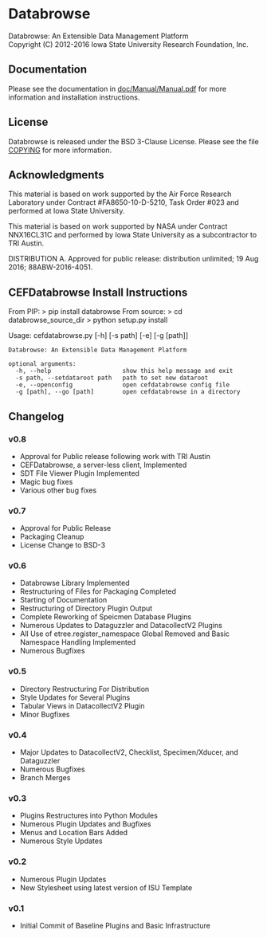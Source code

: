 # Databrowse #
Databrowse:  An Extensible Data Management Platform     
Copyright (C) 2012-2016 Iowa State University Research Foundation, Inc. 

## Documentation ##
Please see the documentation in [doc/Manual/Manual.pdf](https://github.com/limatix/databrowse/blob/master/doc/Manual/Manual.pdf) for more 
information and installation instructions.

## License ##
Databrowse is released under the BSD 3-Clause License.  Please see the file
[COPYING](https://github.com/limatix/databrowse/blob/master/COPYING) for more information.

## Acknowledgments ##
This material is based on work supported by the Air Force Research Laboratory
under Contract #FA8650-10-D-5210, Task Order #023 and performed at Iowa State 
University.

This material is based on work supported by NASA under Contract NNX16CL31C and
performed by Iowa State University as a subcontractor to TRI Austin.

DISTRIBUTION A.  Approved for public release:  distribution unlimited; 19 Aug 
2016; 88ABW-2016-4051.

## CEFDatabrowse Install Instructions ##
From PIP:
    > pip install databrowse
From source:
    > cd databrowse_source_dir
    > python setup.py install

Usage: cefdatabrowse.py [-h] [-s path] [-e] [-g [path]]

    Databrowse: An Extensible Data Management Platform

    optional arguments:
      -h, --help                    show this help message and exit
      -s path, --setdataroot path   path to set new dataroot
      -e, --openconfig              open cefdatabrowse config file
      -g [path], --go [path]        open cefdatabrowse in a directory

## Changelog ##

### v0.8 ###
 * Approval for Public release following work with TRI Austin
 * CEFDatabrowse, a server-less client, Implemented
 * SDT File Viewer Plugin Implemented
 * Magic bug fixes
 * Various other bug fixes

### v0.7 ###
 * Approval for Public Release
 * Packaging Cleanup
 * License Change to BSD-3

### v0.6 ###
 * Databrowse Library Implemented
 * Restructuring of Files for Packaging Completed
 * Starting of Documentation
 * Restructuring of Directory Plugin Output
 * Complete Reworking of Speicmen Database Plugins
 * Numerous Updates to Dataguzzler and DatacollectV2 Plugins
 * All Use of etree.register_namespace Global Removed and Basic Namespace
   Handling Implemented
 * Numerous Bugfixes

### v0.5 ###

 * Directory Restructuring For Distribution
 * Style Updates for Several Plugins
 * Tabular Views in DatacollectV2 Plugin
 * Minor Bugfixes

### v0.4 ###
 
 * Major Updates to DatacollectV2, Checklist, Specimen/Xducer, and Dataguzzler
 * Numerous Bugfixes
 * Branch Merges

### v0.3 ###

 * Plugins Restructures into Python Modules
 * Numerous Plugin Updates and Bugfixes
 * Menus and Location Bars Added
 * Numerous Style Updates

### v0.2 ###

 * Numerous Plugin Updates
 * New Stylesheet using latest version of ISU Template

### v0.1 ###

 * Initial Commit of Baseline Plugins and Basic Infrastructure




